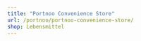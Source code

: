 ```yaml
---
title: "Portnoo Convenience Store"
url: /portnoo/portnoo-convenience-store/
shop: Lebensmittel
---
```

